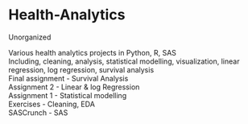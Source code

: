 # Health-Analytics
Unorganized 

Various health analytics projects in Python, R, SAS \
Including, cleaning, analysis, statistical modelling, visualization, linear regression, log regression, survival analysis \
Final assignment - Survival Analysis \
Assignment 2 - Linear & log Regression \
Assignment 1 - Statistical modelling \
Exercises - Cleaning, EDA \
SASCrunch - SAS
